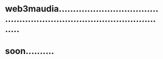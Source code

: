 # web3maudia.............................................................................................
# soon..........
